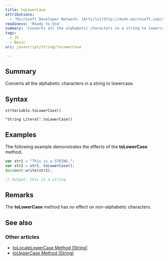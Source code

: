 ```yaml
---
title: toLowerCase
attributions:
  - 'Microsoft Developer Network: [Article](http://msdn.microsoft.com/en-us/library/ie/es5c2d38(v=vs.94).aspx)'
readiness: 'Ready to Use'
summary: 'Converts all the alphabetic characters in a string to lowercase.'
tags:
  - JS
  - Basic
uri: javascript/String/toLowerCase

---
```

## Summary

Converts all the alphabetic characters in a string to lowercase.

## Syntax

    strVariable.toLowerCase()

    "String Literal".toLowerCase()

## Examples

The following example demonstrates the effects of the **toLowerCase** method.

``` js
var str1 = "This is a STRING.";
var str2 = str1. toLowerCase();
document.write(str2);

// Output: this is a string.
```

## Remarks

The **toLowerCase** method has no effect on non-alphabetic characters.

## See also

### Other articles

-   [toLocaleLowerCase Method (String)](/javascript/String/toLocaleLowerCase)
-   [toUpperCase Method (String)](/javascript/String/toUpperCase)

